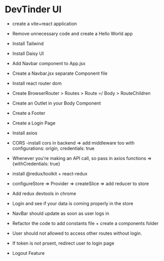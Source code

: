 # DevTinder UI

- create a vite+react application
- Remove unnecessary code and create a Hello World app
- Install Tailwind
- Install Daisy UI
- Add Navbar component to App.jsx
- Create a Navbar.jsx separate Component file
- Install react router dom
- Create BrowserRouter > Routes > Route =/ Body > RouteChildren
- Create an Outlet in your Body Component
- Create a Footer

- Create a Login Page
- Install axios
- CORS -install cors in backend => add middleware too with configurations: origin, credentials: true
- Whenever you're making an API call, so pass in axios functions => {withCredentials: true}
- install @redux/toolkit + react-redux
- configureStore => Provider => createSlice => add reducer to store
- Add redux devtools in chrome
- Login and see if your data is coming properly in the store
- NavBar should update as soon as user logs in
- Refactor the code to add constants file + create a components folder

- User should not allowed to access other routes without login.
- If token is not prsent, redirect user to login page
- Logout Feature
